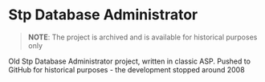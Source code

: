 # Stp Database Administrator
> **NOTE**: The project is archived and is available for historical purposes only

Old Stp Database Administrator project, written in classic ASP. Pushed to GitHub for historical purposes - the development stopped around 2008
